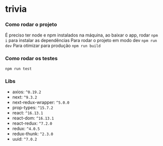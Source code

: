 # trivia

### Como rodar o projeto
É preciso ter node e npm instalados na máquina, ao baixar o app, rodar ``npm i`` para instalar as dependências
Para rodar o projeto em modo dev ``npm run dev``
Para otimizar para produção ``npm run build``

### Como rodar os testes
``npm run test``

### Libs

- axios: ``^0.19.2``
- next: ``^9.3.2``
- next-redux-wrapper: ``^5.0.0``
- prop-types: ``^15.7.2``
- react: ``^16.13.1``
- react-dom: ``^16.13.1``
- react-redux: ``^7.2.0``
- redux: ``^4.0.5``
- redux-thunk: ``^2.3.0``
- uuid: ``^7.0.2``